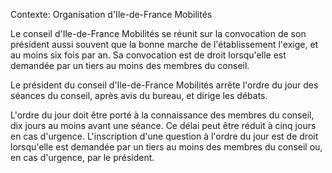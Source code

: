 Contexte: Organisation          d'Ile-de-France Mobilités

Le conseil d'Ile-de-France Mobilités se réunit sur la convocation de son président aussi souvent que la bonne marche de l'établissement l'exige, et au moins six fois par an. Sa convocation est de droit lorsqu'elle est demandée par un tiers au moins des membres du conseil.

Le président du conseil d'Ile-de-France Mobilités arrête l'ordre du jour des séances du conseil, après avis du bureau, et dirige les débats.

L'ordre du jour doit être porté à la connaissance des membres du conseil, dix jours au moins avant une séance. Ce délai peut être réduit à cinq jours en cas d'urgence. L'inscription d'une question à l'ordre du jour est de droit lorsqu'elle est demandée par un tiers au moins des membres du conseil ou, en cas d'urgence, par le président.